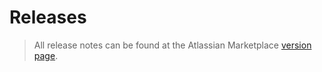 # Releases

> All release notes can be found at the Atlassian Marketplace [version page](https://marketplace.atlassian.com/apps/1221965/secret-managers-for-bamboo/version-history).
